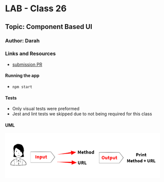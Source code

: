 # LAB - Class 26

## Topic: Component Based UI

### Author: Darah

### Links and Resources

- [submission PR](https://github.com/Darah98/resty/pull/1)

#### Running the app

- `npm start`

#### Tests

- Only visual tests were preformed
- Jest and lint tests we skipped due to not being required for this class

#### UML

![UML](UML.PNG)
